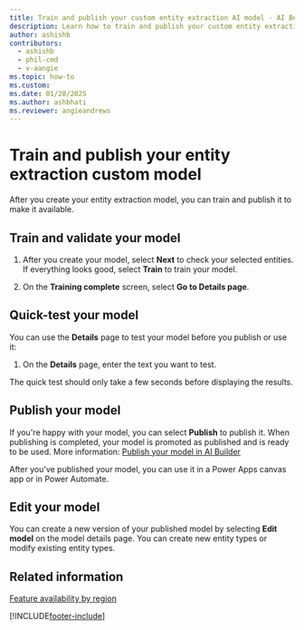 ```yaml
---
title: Train and publish your custom entity extraction AI model - AI Builder
description: Learn how to train and publish your custom entity extraction AI model in AI Builder.
author: ashishb
contributors:
  - ashishb
  - phil-cmd
  - v-aangie
ms.topic: how-to
ms.custom: 
ms.date: 01/28/2025
ms.author: ashbhati
ms.reviewer: angieandrews
---
```


# Train and publish your entity extraction custom model

After you create your entity extraction model, you can train and publish it to make it available.

## Train and validate your model

1. After you create your model, select **Next** to check your selected entities. If everything looks good, select **Train** to train your model.

1. On the **Training complete** screen, select **Go to Details page**.

## Quick-test your model

You can use the **Details** page to test your model before you publish or use it:

1. On the **Details** page, enter the text you want to test.

The quick test should only take a few seconds before displaying the results.

## Publish your model

If you're happy with your model, you can select **Publish** to publish it. When publishing is completed, your model is promoted as published and is ready to be used. More information: [Publish your model in AI Builder](publish-model.md)

After you've published your model, you can use it in a Power Apps canvas app or in Power Automate.

## Edit your model

 You can create a new version of your published model by selecting **Edit model** on the model details page. You can create new entity types or modify existing entity types.

## Related information

[Feature availability by region](availability-region.md)

[!INCLUDE[footer-include](includes/footer-banner.md)]
